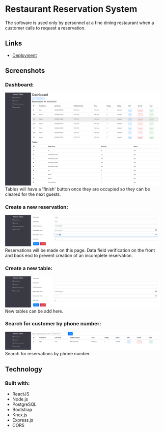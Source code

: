 # Restaurant Reservation System

The software is used only by personnel at a fine dining restaurant when a customer calls to request a reservation.


 ## Links
 - [Deployment](https://restaurant-reservations-sigma.vercel.app/) 
 
 ## Screenshots
 
### Dashboard:
![Dashboard](./screenshots/dashboard.png)
Tables will have a 'finish' button once they are occupied so they can be cleared for the next guests.

### Create a new reservation:
![reservation](./screenshots/create_reservation.png)
Reservations will be made on this page. Data field verification on the front and back end to prevent creation of an incomplete reservation.
### Create a new table:
![table](./screenshots/create_table.png) 
New tables can be add here.
### Search for customer by phone number:
![number](./screenshots/number_search.png)
Search for reservations by phone number.
 
 ## Technology
 ### Built with:
 - ReactJS   
 - Node.js
 - PostgreSQL
 - Bootstrap
 - Knex.js 
 - Express.js 
 - CORS

